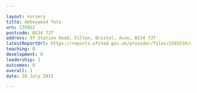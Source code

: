 ```yaml
---

layout: nursery
title: Abbeywood Tots
urn: 135952
postcode: BS34 7JT
address: 97 Station Road, Filton, Bristol, Avon, BS34 7JT
latestReportUrl: https://reports.ofsted.gov.uk/provider/files/2503510/urn/135952.pdf
teaching: 0
development: 0
leadership: 1
outcomes: 0
overall: 1
date: 28 July 2015

---
```

